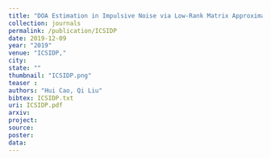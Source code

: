 ```yaml
---
title: "DOA Estimation in Impulsive Noise via Low-Rank Matrix Approximation and Weakly Convex Optimization"
collection: journals
permalink: /publication/ICSIDP
date: 2019-12-09
year: "2019"
venue: "ICSIDP,"
city: 
state: ""
thumbnail: "ICSIDP.png"
teaser : 
authors: "Hui Cao, Qi Liu"
bibtex: ICSIDP.txt
uri: ICSIDP.pdf
arxiv: 
project: 
source: 
poster: 
data:
---
```

